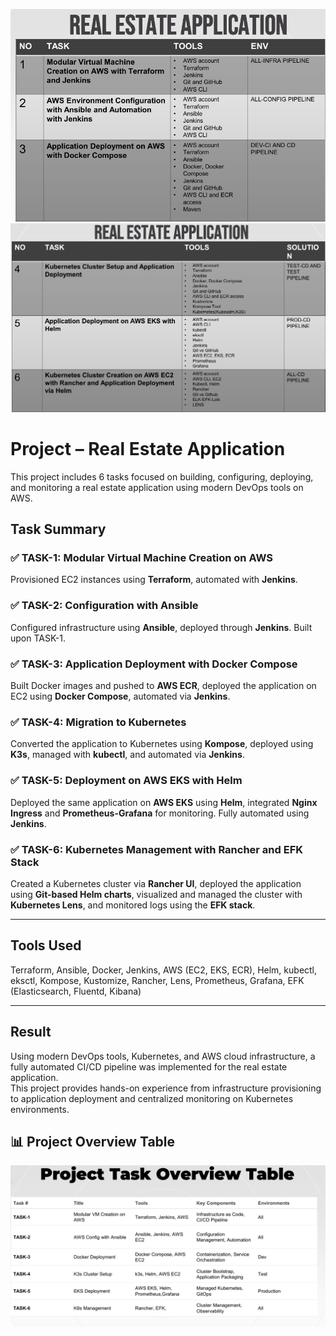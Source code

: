 ![Tasks 1-2-3](./Task-1-2-3.png)
![Tasks 4-5-6](./Task-4-5-6.png)

# Project – Real Estate Application

This project includes 6 tasks focused on building, configuring, deploying, and monitoring a real estate application using modern DevOps tools on AWS.

## Task Summary

### ✅ TASK-1: Modular Virtual Machine Creation on AWS  
Provisioned EC2 instances using **Terraform**, automated with **Jenkins**.

### ✅ TASK-2: Configuration with Ansible  
Configured infrastructure using **Ansible**, deployed through **Jenkins**. Built upon TASK-1.

### ✅ TASK-3: Application Deployment with Docker Compose  
Built Docker images and pushed to **AWS ECR**, deployed the application on EC2 using **Docker Compose**, automated via **Jenkins**.

### ✅ TASK-4: Migration to Kubernetes  
Converted the application to Kubernetes using **Kompose**, deployed using **K3s**, managed with **kubectl**, and automated via **Jenkins**.

### ✅ TASK-5: Deployment on AWS EKS with Helm  
Deployed the same application on **AWS EKS** using **Helm**, integrated **Nginx Ingress** and **Prometheus-Grafana** for monitoring. Fully automated using **Jenkins**.

### ✅ TASK-6: Kubernetes Management with Rancher and EFK Stack  
Created a Kubernetes cluster via **Rancher UI**, deployed the application using **Git-based Helm charts**, visualized and managed the cluster with **Kubernetes Lens**, and monitored logs using the **EFK stack**.

---

## Tools Used  
Terraform, Ansible, Docker, Jenkins, AWS (EC2, EKS, ECR), Helm, kubectl, eksctl, Kompose, Kustomize, Rancher, Lens, Prometheus, Grafana, EFK (Elasticsearch, Fluentd, Kibana)

---

## Result  
Using modern DevOps tools, Kubernetes, and AWS cloud infrastructure, a fully automated CI/CD pipeline was implemented for the real estate application.  
This project provides hands-on experience from infrastructure provisioning to application deployment and centralized monitoring on Kubernetes environments.

## 📊 Project Overview Table

![Project Overview Table](./Project-Overview-Table.png)